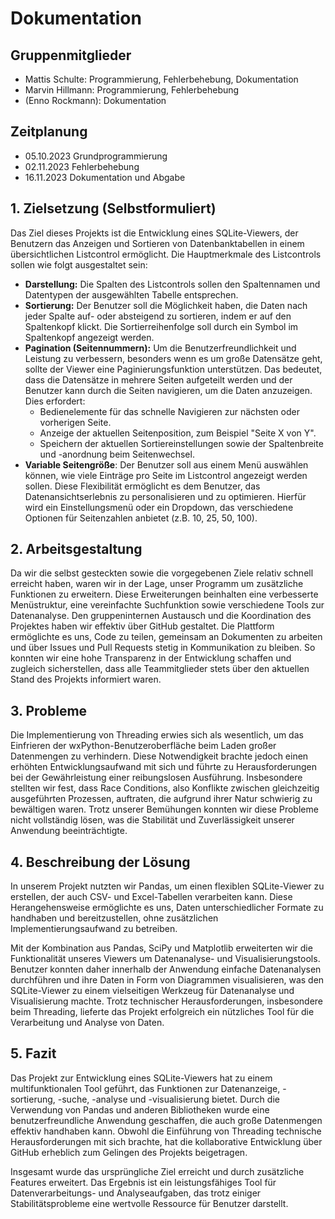 # Dokumentation
## Gruppenmitglieder
- Mattis Schulte: Programmierung, Fehlerbehebung, Dokumentation
- Marvin Hillmann: Programmierung, Fehlerbehebung
- (Enno Rockmann): Dokumentation
## Zeitplanung
- 05.10.2023 Grundprogrammierung
- 02.11.2023 Fehlerbehebung
- 16.11.2023 Dokumentation und Abgabe
## 1. Zielsetzung (Selbstformuliert)
Das Ziel dieses Projekts ist die Entwicklung eines SQLite-Viewers, der Benutzern das Anzeigen und Sortieren von Datenbanktabellen in einem übersichtlichen Listcontrol ermöglicht. Die Hauptmerkmale des Listcontrols sollen wie folgt ausgestaltet sein:

- **Darstellung:** Die Spalten des Listcontrols sollen den Spaltennamen und Datentypen der ausgewählten Tabelle entsprechen.
- **Sortierung:** Der Benutzer soll die Möglichkeit haben, die Daten nach jeder Spalte auf- oder absteigend zu sortieren, indem er auf den Spaltenkopf klickt. Die Sortierreihenfolge soll durch ein Symbol im Spaltenkopf angezeigt werden.
- **Pagination (Seitennummern):** Um die Benutzerfreundlichkeit und Leistung zu verbessern, besonders wenn es um große Datensätze geht, sollte der Viewer eine Paginierungsfunktion unterstützen. Das bedeutet, dass die Datensätze in mehrere Seiten aufgeteilt werden und der Benutzer kann durch die Seiten navigieren, um die Daten anzuzeigen. Dies erfordert:
    - Bedienelemente für das schnelle Navigieren zur nächsten oder vorherigen Seite.
    - Anzeige der aktuellen Seitenposition, zum Beispiel "Seite X von Y".
    - Speichern der aktuellen Sortiereinstellungen sowie der Spaltenbreite und -anordnung beim Seitenwechsel.
- **Variable Seitengröße**: Der Benutzer soll aus einem Menü auswählen können, wie viele Einträge pro Seite im Listcontrol angezeigt werden sollen. Diese Flexibilität ermöglicht es dem Benutzer, das Datenansichtserlebnis zu personalisieren und zu optimieren. Hierfür wird ein Einstellungsmenü oder ein Dropdown, das verschiedene Optionen für Seitenzahlen anbietet (z.B. 10, 25, 50, 100).
## 2. Arbeitsgestaltung
Da wir die selbst gesteckten sowie die vorgegebenen Ziele relativ schnell erreicht haben, waren wir in der Lage, unser Programm um zusätzliche Funktionen zu erweitern. Diese Erweiterungen beinhalten eine verbesserte Menüstruktur, eine vereinfachte Suchfunktion sowie verschiedene Tools zur Datenanalyse. Den gruppeninternen Austausch und die Koordination des Projektes haben wir effektiv über GitHub gestaltet. Die Plattform ermöglichte es uns, Code zu teilen, gemeinsam an Dokumenten zu arbeiten und über Issues und Pull Requests stetig in Kommunikation zu bleiben. So konnten wir eine hohe Transparenz in der Entwicklung schaffen und zugleich sicherstellen, dass alle Teammitglieder stets über den aktuellen Stand des Projekts informiert waren.
## 3. Probleme
Die Implementierung von Threading erwies sich als wesentlich, um das Einfrieren der wxPython-Benutzeroberfläche beim Laden großer Datenmengen zu verhindern. Diese Notwendigkeit brachte jedoch einen erhöhten Entwicklungsaufwand mit sich und führte zu Herausforderungen bei der Gewährleistung einer reibungslosen Ausführung. Insbesondere stellten wir fest, dass Race Conditions, also Konflikte zwischen gleichzeitig ausgeführten Prozessen, auftraten, die aufgrund ihrer Natur schwierig zu bewältigen waren. Trotz unserer Bemühungen konnten wir diese Probleme nicht vollständig lösen, was die Stabilität und Zuverlässigkeit unserer Anwendung beeinträchtigte.
## 4. Beschreibung der Lösung
In unserem Projekt nutzten wir Pandas, um einen flexiblen SQLite-Viewer zu erstellen, der auch CSV- und Excel-Tabellen verarbeiten kann. Diese Herangehensweise ermöglichte es uns, Daten unterschiedlicher Formate zu handhaben und bereitzustellen, ohne zusätzlichen Implementierungsaufwand zu betreiben.

Mit der Kombination aus Pandas, SciPy und Matplotlib erweiterten wir die Funktionalität unseres Viewers um Datenanalyse- und Visualisierungstools. Benutzer konnten daher innerhalb der Anwendung einfache Datenanalysen durchführen und ihre Daten in Form von Diagrammen visualisieren, was den SQLite-Viewer zu einem vielseitigen Werkzeug für Datenanalyse und Visualisierung machte. Trotz technischer Herausforderungen, insbesondere beim Threading, lieferte das Projekt erfolgreich ein nützliches Tool für die Verarbeitung und Analyse von Daten.
## 5. Fazit
Das Projekt zur Entwicklung eines SQLite-Viewers hat zu einem multifunktionalen Tool geführt, das Funktionen zur Datenanzeige, -sortierung, -suche, -analyse und -visualisierung bietet. Durch die Verwendung von Pandas und anderen Bibliotheken wurde eine benutzerfreundliche Anwendung geschaffen, die auch große Datenmengen effektiv handhaben kann. Obwohl die Einführung von Threading technische Herausforderungen mit sich brachte, hat die kollaborative Entwicklung über GitHub erheblich zum Gelingen des Projekts beigetragen.

Insgesamt wurde das ursprüngliche Ziel erreicht und durch zusätzliche Features erweitert. Das Ergebnis ist ein leistungsfähiges Tool für Datenverarbeitungs- und Analyseaufgaben, das trotz einiger Stabilitätsprobleme eine wertvolle Ressource für Benutzer darstellt.